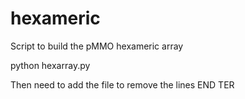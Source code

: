 # hexameric
Script to build the pMMO hexameric array 

python hexarray.py

Then need to add the file to remove the lines
END
TER
